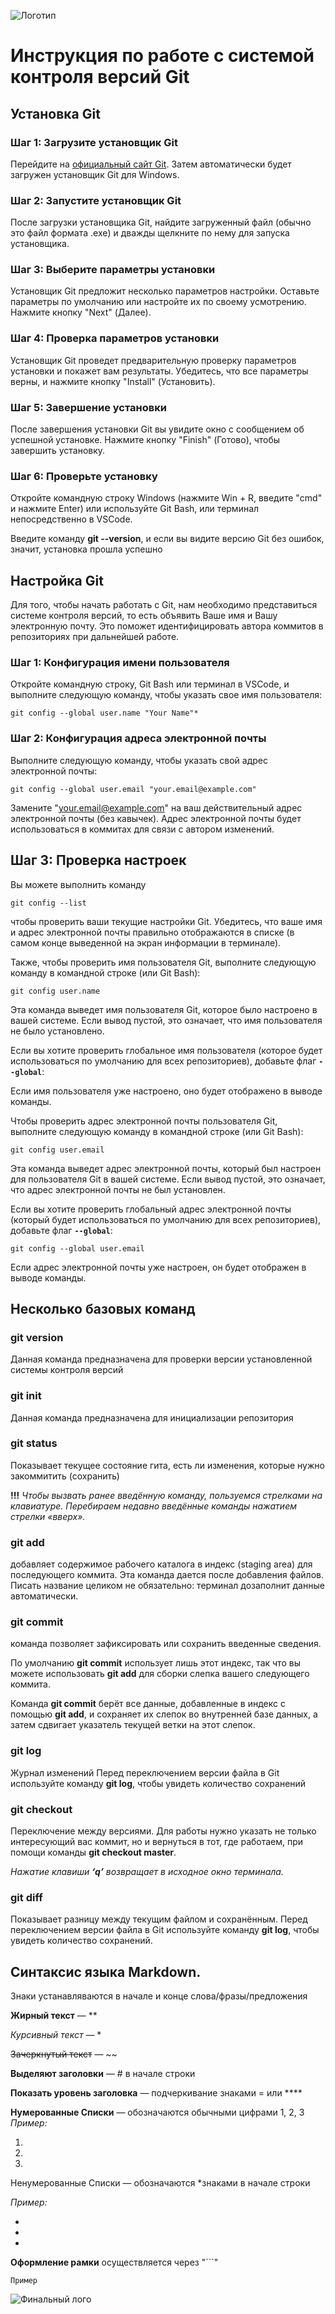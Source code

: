 ![Логотип](2.jpg)

# Инструкция по работе с системой контроля версий Git

## Установка Git
### Шаг 1: Загрузите установщик Git

Перейдите на [официальный сайт Git](https://git-scm.com/downloads). Затем автоматически будет загружен установщик Git для Windows.

### Шаг 2: Запустите установщик Git

После загрузки установщика Git, найдите загруженный файл (обычно это файл формата .exe) и дважды щелкните по нему для запуска установщика.

### Шаг 3: Выберите параметры установки

Установщик Git предложит несколько параметров настройки. Оставьте параметры по умолчанию или настройте их по своему усмотрению. Нажмите кнопку "Next" (Далее).

### Шаг 4: Проверка параметров установки

Установщик Git проведет предварительную проверку параметров установки и покажет вам результаты. Убедитесь, что все параметры верны, и нажмите кнопку "Install" (Установить).

### Шаг 5: Завершение установки

После завершения установки Git вы увидите окно с сообщением об успешной установке. Нажмите кнопку "Finish" (Готово), чтобы завершить установку. 

### Шаг 6: Проверьте установку

Откройте командную строку Windows (нажмите Win + R, введите "cmd" и нажмите Enter) или используйте Git Bash, или терминал непосредственно в VSCode.

Введите команду **git --version**, и если вы видите версию Git без ошибок, значит, установка прошла успешно

## Настройка Git

Для того, чтобы начать работать с Git, нам необходимо представиться системе контроля версий, то есть объявить Ваше имя и Вашу электронную почту. Это поможет идентифицировать автора коммитов в репозиториях при дальнейшей работе.

### Шаг 1: Конфигурация имени пользователя

Откройте командную строку, Git Bash или терминал в VSCode, и выполните следующую команду, чтобы указать свое имя пользователя:

```
git config --global user.name "Your Name"*
```

### Шаг 2: Конфигурация адреса электронной почты

Выполните следующую команду, чтобы указать свой адрес электронной почты:
```
git config --global user.email "your.email@example.com"
```
Замените "your.email@example.com" на ваш действительный адрес электронной почты (без кавычек). Адрес электронной почты будет использоваться в коммитах для связи с автором изменений.

## **Шаг 3: Проверка настроек**

Вы можете выполнить команду

```
git config --list
```

чтобы проверить ваши текущие настройки Git. Убедитесь, что ваше имя и адрес электронной почты правильно отображаются в списке (в самом конце выведенной на экран информации в терминале).

Также, чтобы проверить имя пользователя Git, выполните следующую команду в командной строке (или Git Bash):

```
git config user.name
```

Эта команда выведет имя пользователя Git, которое было настроено в вашей системе. Если вывод пустой, это означает, что имя пользователя не было установлено.

Если вы хотите проверить глобальное имя пользователя (которое будет использоваться по умолчанию для всех репозиториев), добавьте флаг **`--global`**:

Если имя пользователя уже настроено, оно будет отображено в выводе команды.

Чтобы проверить адрес электронной почты пользователя Git, выполните следующую команду в командной строке (или Git Bash):

```
git config user.email
```

Эта команда выведет адрес электронной почты, который был настроен для пользователя Git в вашей системе. Если вывод пустой, это означает, что адрес электронной почты не был установлен.

Если вы хотите проверить глобальный адрес электронной почты (который будет использоваться по умолчанию для всех репозиториев), добавьте флаг **`--global`**:

```
git config --global user.email
```

Если адрес электронной почты уже настроен, он будет отображен в выводе команды.

## Несколько базовых команд

### git version

Данная команда предназначена для проверки версии установленной системы контроля версий

### git init

Данная команда предназначена для инициализации репозитория

### git status
Показывает текущее состояние гита, есть
ли изменения, которые нужно закоммитить
(сохранить)

**!!!** *Чтобы вызвать ранее введённую команду,
пользуемся стрелками на клавиатуре.
Перебираем недавно введённые команды
нажатием стрелки «вверх».*

### git add
добавляет содержимое рабочего каталога в индекс (staging area) для последующего коммита. Эта команда дается после добавления файлов. Писать название целиком не обязательно: терминал дозаполнит данные автоматически.

### git commit
команда позволяет зафиксировать или сохранить введенные сведения.


По умолчанию **git commit** использует лишь этот индекс, так что вы можете использовать **git add** 
для сборки слепка вашего следующего коммита.

Команда **git commit** берёт все данные, добавленные в индекс с помощью **git add**, и сохраняет их
слепок во внутренней базе данных, а затем сдвигает указатель текущей ветки на этот слепок.

### git log
Журнал изменений
Перед переключением версии файла в Git
используйте команду **git log**, чтобы увидеть
количество сохранений

### git checkout
Переключение между версиями.
Для работы нужно указать не только
интересующий вас коммит, но и вернуться в тот, где работаем, при помощи команды **git checkout master**.

*Нажатие клавиши **‘q’** возвращает в исходное окно терминала.*

### git diff
Показывает разницу между текущим файлом
и сохранённым.
Перед переключением версии файла в Git
используйте команду **git log**, чтобы увидеть
количество сохранений.

## Синтаксис языка Markdown. 
Знаки устанавляваются в начале и конце слова/фразы/предложения

**Жирный текст** — **

*Курсивный текст* — *

~~Зачеркнутый текст~~ — ~~


**Выделяют заголовки** — # в начале строки

**Показать уровень заголовка** —
подчеркивание знаками = или ****

**Нумерованные Списки** — обозначаются
обычными цифрами 1, 2, 3
*Пример:*

1.

2.

3.

Ненумерованные Списки — обозначаются
*знаками в начале строки

*Пример:*


*
*
*

**Оформление рамки** осуществляется через  "```"
```
Пример
```

![Финальный лого](3.jpg)